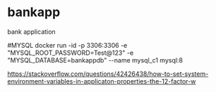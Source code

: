 # bankapp
bank application

#MYSQL
docker run -id -p 3306:3306 -e "MYSQL_ROOT_PASSWORD=Test@123" -e "MYSQL_DATABASE=bankappdb" --name mysql_c1 mysql:8

https://stackoverflow.com/questions/42426438/how-to-set-system-environment-variables-in-applicaton-properties-the-12-factor-w
